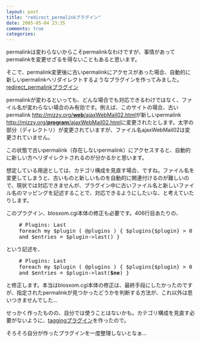 ```yaml
---
layout: post
title: "redirect_permalinkプラグイン"
date: 2005-05-04 23:35
comments: true
categories: 
---
```

<p class="entryBody">
permalinkは変わらないからこそpermalinkなわけですが、事情があってpermalinkを変更せざるを得ないこともあると思います。
</p>

<p class="entryBody">
そこで、permalink変更後に古いpermalinkにアクセスがあった場合、自動的に新しいpermalinkへリダイレクトするようなプラグインを作ってみました。<a href="/archives/redirect_permalink" target="_blank">redirect_permalinkプラグイン</a>
</p>

<p class="entryBody">
permalinkが変わるといっても、どんな場合でも対応できるわけではなく、ファイル名が変わらない場合のみ有効です。例えば、このサイトの場合、古いpermalink <a href="http://mizzy.org/web/ajaxWebMail02.html" target="_blank">http://mizzy.org/<strong>web</strong>/ajaxWebMail02.html</a>が新しいpermalink <a href="http://mizzy.org/program/ajaxWebMail02.html" target="_blank">http://mizzy.org/<strong>program</strong>/ajaxWebMail02.html</a>に変更されたとします。太字の部分（ディレクトリ）が変更されていますが、ファイル名ajaxWebMail02は変更されていません。
</p>

<p class="entryBody">
この状態で古いpermalink（存在しないpermalink）にアクセスすると、自動的に新しい方へリダイレクトされるのが分かるかと思います。
</p>

<p class="entryBody">
想定している用途としては、カテゴリ構成を見直す場合、ですね。ファイル名を変更してしまうと、古いものと新しいものを自動的に関連付けるのが難しいので、現状では対応できませんが、プラグイン中に古いファイル名と新しいファイル名のマッピングを記述することで、対応できるようにしたいな、と考えていたりします。
</p>

<p class="entryBody">
このプラグイン、blosxom.cgi本体の修正も必要です。406行目あたりの、
</p>

<pre class="perl">
    # Plugins: Last
    foreach my $plugin ( @plugins ) { $plugins{$plugin} > 0 and $plugin->can('last')
    and $entries = $plugin->last() }
</pre>

<p class="entryBody">
という記述を、
</p>

<pre class="code">
    # Plugins: Last
    foreach my $plugin ( @plugins ) { $plugins{$plugin} > 0 and $plugin->can('last')
    and $entries = $plugin->last(<strong>$ne</strong>) }
</pre>

<p class="entryBody">
と修正します。本当はblosxom.cgi本体の修正は、最終手段にしたかったのですが、指定されたpermalinkが見つかったどうかを判断する方法が、これ以外は思いつきませんでした…
</p>

<p class="entryBody">
せっかく作ったものの、自分では使うことはないかも。カテゴリ構成を見直す必要がないように、<a href="http://mizzy.org/?topic=/program/blosxomWithTagging" target="_blank">taggingプラグイン</a>を作ったので。
</p>

<p class="entryBody">
そろそろ自分が作ったプラグインを一度整理しないとなぁ…
</p>